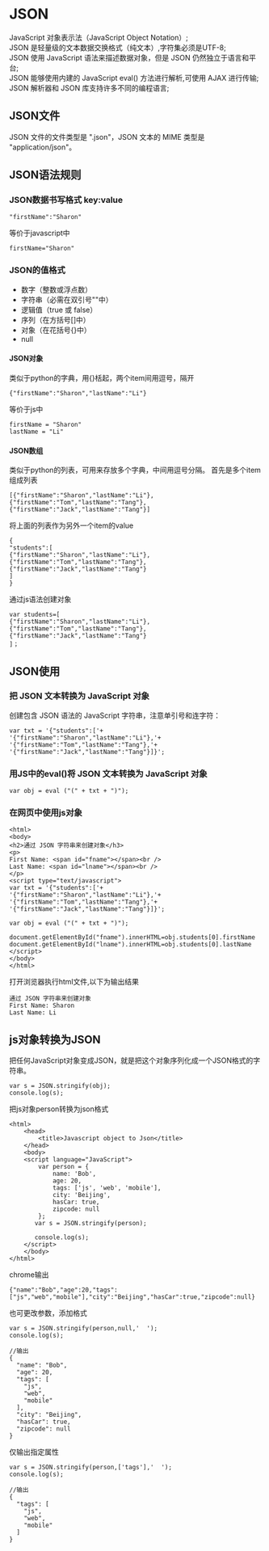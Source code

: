 # JSON 
JavaScript 对象表示法（JavaScript Object Notation）;</br>
JSON 是轻量级的文本数据交换格式（纯文本）,字符集必须是UTF-8;</br>
JSON 使用 JavaScript 语法来描述数据对象，但是 JSON 仍然独立于语言和平台;</br>
JSON 能够使用内建的 JavaScript eval() 方法进行解析,可使用 AJAX 进行传输;</br>
JSON 解析器和 JSON 库支持许多不同的编程语言;</br>

## JSON文件
JSON 文件的文件类型是 ".json"，JSON 文本的 MIME 类型是 "application/json"。

## JSON语法规则
### JSON数据书写格式 key:value
```
"firstName":"Sharon"
```
等价于javascript中
```
firstName="Sharon"
```

### JSON的值格式
* 数字（整数或浮点数）
* 字符串（必需在双引号""中）
* 逻辑值（true 或 false）
* 序列（在方括号[]中）
* 对象（在花括号{}中）
* null

#### JSON对象
类似于python的字典，用{}栝起，两个item间用逗号，隔开
```
{"firstName":"Sharon","lastName":"Li"}
```
等价于js中
```
firstName = "Sharon"
lastName = "Li"
```

#### JSON数组
类似于python的列表，可用来存放多个字典，中间用逗号分隔。
首先是多个item组成列表
```
[{"firstName":"Sharon","lastName":"Li"},{"firstName":"Tom","lastName":"Tang"},{"firstName":"Jack","lastName":"Tang"}]
```
将上面的列表作为另外一个item的value
```
{
"students":[
{"firstName":"Sharon","lastName":"Li"},
{"firstName":"Tom","lastName":"Tang"},
{"firstName":"Jack","lastName":"Tang"}
]
}
```
通过js语法创建对象
```
var students=[
{"firstName":"Sharon","lastName":"Li"},
{"firstName":"Tom","lastName":"Tang"},
{"firstName":"Jack","lastName":"Tang"}
]；
```

## JSON使用
### 把 JSON 文本转换为 JavaScript 对象
创建包含 JSON 语法的 JavaScript 字符串，注意单引号和连字符：
```
var txt = '{"students":['+
'{"firstName":"Sharon","lastName":"Li"},'+
'{"firstName":"Tom","lastName":"Tang"},'+
'{"firstName":"Jack","lastName":"Tang"}]}';
```
### 用JS中的eval()将 JSON 文本转换为 JavaScript 对象
```
var obj = eval ("(" + txt + ")");
```
### 在网页中使用js对象
```
<html>
<body>
<h2>通过 JSON 字符串来创建对象</h3>
<p>
First Name: <span id="fname"></span><br /> 
Last Name: <span id="lname"></span><br /> 
</p> 
<script type="text/javascript">
var txt = '{"students":['+
'{"firstName":"Sharon","lastName":"Li"},'+
'{"firstName":"Tom","lastName":"Tang"},'+
'{"firstName":"Jack","lastName":"Tang"}]}';

var obj = eval ("(" + txt + ")");

document.getElementById("fname").innerHTML=obj.students[0].firstName 
document.getElementById("lname").innerHTML=obj.students[0].lastName 
</script>
</body>
</html>
```
打开浏览器执行html文件,以下为输出结果
```
通过 JSON 字符串来创建对象
First Name: Sharon
Last Name: Li
```

## js对象转换为JSON
把任何JavaScript对象变成JSON，就是把这个对象序列化成一个JSON格式的字符串。
```
var s = JSON.stringify(obj);
console.log(s);
```
把js对象person转换为json格式
```
<html>
    <head>
        <title>Javascript object to Json</title>
    </head>
    <body>
    <script language="JavaScript">
        var person = {
            name: 'Bob',
            age: 20,
            tags: ['js', 'web', 'mobile'],
            city: 'Beijing',
            hasCar: true,
            zipcode: null
        };
       var s = JSON.stringify(person);

       console.log(s);
    </script>
    </body>
</html>
```
chrome输出
```
{"name":"Bob","age":20,"tags":["js","web","mobile"],"city":"Beijing","hasCar":true,"zipcode":null}
```
也可更改参数，添加格式
```
var s = JSON.stringify(person,null,'  ');
console.log(s);

//输出
{
  "name": "Bob",
  "age": 20,
  "tags": [
    "js",
    "web",
    "mobile"
  ],
  "city": "Beijing",
  "hasCar": true,
  "zipcode": null
}
```
仅输出指定属性
```
var s = JSON.stringify(person,['tags'],'  ');
console.log(s);

//输出
{
  "tags": [
    "js",
    "web",
    "mobile"
  ]
}
```



